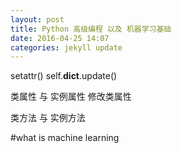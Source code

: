 ```yaml
---
layout: post
title: Python 高级编程 以及 机器学习基础
date: 2016-04-25 14:07
categories: jekyll update
---
```


setattr()
self.__dict__.update()

类属性 与 实例属性 修改类属性

类方法 与 实例方法

#what is machine learning
